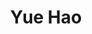 ---
layout: cv
title: Yue Hao
description: Principle Investigator
img: assets/img/yuehao.png
importance: 1
category: Current
---